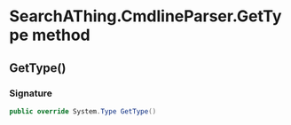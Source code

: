 # SearchAThing.CmdlineParser.GetType method
## GetType()
### Signature
```csharp
public override System.Type GetType()
```
